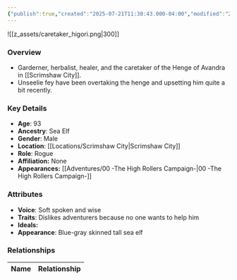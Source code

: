 ```yaml
---
{"publish":true,"created":"2025-07-21T11:30:43.000-04:00","modified":"2025-08-14T15:24:00.000-04:00","published":"2025-08-14T15:24:00.000-04:00","cssclasses":"","Age":"93","Ancestry":["Sea Elf"],"Gender":"Male","Location":["[[Locations/Scrimshaw City]]"],"Role":["Rogue"],"Affiliation":["None"],"Appearances":["[[00 -The High Rollers Campaign-]]"]}
---
```



![[z_assets/caretaker_higori.png|300]]

### Overview
- Garderner, herbalist, healer, and the caretaker of the Henge of Avandra in [[Scrimshaw City]].
- Unseelie fey have been overtaking the henge and upsetting him quite a bit recently.

### Key Details
- **Age**: 93
- **Ancestry**: Sea Elf
- **Gender**: Male
- **Location**: [[Locations/Scrimshaw City\|Scrimshaw City]]
- **Role**: Rogue
- **Affiliation:** None
- **Appearances:** [[Adventures/00 -The High Rollers Campaign-\|00 -The High Rollers Campaign-]]

### Attributes
- **Voice**: Soft spoken and wise
- **Traits**: Dislikes adventurers because no one wants to help him
- **Ideals:** 
- **Appearance**: Blue-gray skinned tall sea elf

### Relationships

| Name  | Relationship |
| ----- | ------------ |
